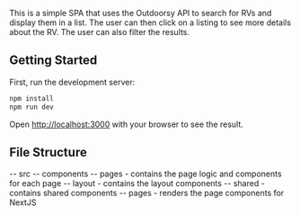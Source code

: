 This is a simple SPA that uses the Outdoorsy API to search for RVs and display them in a list. The user can then click on a listing to see more details about the RV. The user can also filter the results.

## Getting Started

First, run the development server:

```bash
npm install
npm run dev
```

Open [http://localhost:3000](http://localhost:3000) with your browser to see the result.

## File Structure
-- src
  -- components
    -- pages - contains the page logic and components for each page
    -- layout - contains the layout components
    -- shared - contains shared components
  -- pages - renders the page components for NextJS
